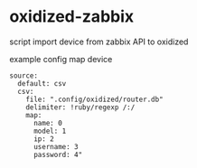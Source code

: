 # oxidized-zabbix
script import device from zabbix API to oxidized

example config map device 
``` text
source:
  default: csv
  csv:
    file: ".config/oxidized/router.db"
    delimiter: !ruby/regexp /:/
    map:
      name: 0
      model: 1
      ip: 2
      username: 3
      password: 4"
